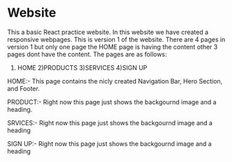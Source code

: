 # Website
This a basic React practice website.
In this website we have created a responsive webpages.
This is version 1 of the website.
There are 4 pages in version 1 but only one page the HOME page is having the content other 3 pages dont have the content.
The pages are as follows:
  1) HOME
  2)PRODUCTS
  3)SERVICES
  4)SIGN UP
  
HOME:-
This page contains the nicly created Navigation Bar, Hero Section, and Footer.

PRODUCT:-
Right now this page just shows the backgournd image and a heading.

SRVICES:-
Right now this page just shows the backgournd image and a heading

SIGN UP:-
Right now this page just shows the backgournd image and a heading
